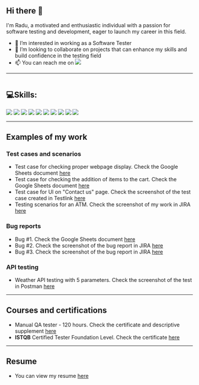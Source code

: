 <h2>Hi there 👋</h2>

I'm Radu, a motivated and enthusiastic individual with a passion for software testing and 
development, eager to launch my career in this field.

- 👀 I’m interested in working as a Software Tester
- 🤝 I’m looking to collaborate on projects that can enhance my skills and build confidence in the testing field
- 📫 You can reach me on <a href="https://www.linkedin.com/in/raduioanionita1/">
                            <img src="https://img.shields.io/badge/LinkedIn-blue?logo=linkedin&logoColor=white&style=flat"></a>
<hr>
<p>
  <div><img src="https://komarev.com/ghpvc/?username=radu2208&style=flat-square&color=green" alt=""/></div>
<h2>💻Skills:</h2>


  <div id="badges">
  <img src="https://img.shields.io/badge/Jira-blue?logo=atlassian&logoColor=white&style=for-the-badge"/>
  <img src="https://img.shields.io/badge/Testlink-FFFF00?logo=testlink&logoColor=white&style=for-the-badge"/>
  <img src="https://img.shields.io/badge/Postman-orange?logo=Postman&logoColor=white&style=for-the-badge"/>
  <img src="https://img.shields.io/badge/SQL-blue?logo=sql&logoColor=white&style=for-the-badge"/>
  <img src="https://img.shields.io/badge/HTML-orange?logo=html5&logoColor=white&style=for-the-badge"/>
  <img src="https://img.shields.io/badge/JSON-grey?logo=json&logoColor=white&style=for-the-badge"/>
  <img src="https://img.shields.io/badge/%3C/%3EXML-orange?logo=xml&logoColor=white&style=for-the-badge"/>
  <img src="https://img.shields.io/badge/%7Brest%20api%7D-black?logo=rest-api&logoColor=white&style=for-the-badge"/>
  <img src="https://img.shields.io/badge/agile/scrum-blue?logo=scrum&logoColor=white&style=for-the-badge"/>
  <img src="https://img.shields.io/badge/SOAP-FFFF00?logo=soapui&logoColor=white&style=for-the-badge"/>
    
</div>
</p>

<hr>
<h2>Examples of my work</h2>
<p>
  <h3>Test cases and scenarios</h3>
  <ul>
    <li>Test case for checking proper webpage display. Check the Google Sheets document <a href="https://docs.google.com/spreadsheets/d/1whUNoSuzjVENNJGDwccbFPy8zHAKHsHMWYp-kmqNb3U/edit?usp=sharing">here</a></li>
    <li>Test case for checking the addition of items to the cart. Check the Google Sheets document <a href="https://docs.google.com/spreadsheets/d/1l2u_EXQ1a0q40KRo5spTeW69Nu5TtOwsXLdsaqziA70/edit?usp=sharing">here</a></li>
    <li>Test case for UI on "Contact us" page. Check the screenshot of the test case created in Testlink <a href="https://drive.google.com/file/d/16vSkUapPG7JxUpQD_rv6JLbLKYBRJePU/view?usp=sharing">here</a></li>
    <li>Testing scenarios for an ATM. Check the screenshot of my work in JIRA <a href="https://drive.google.com/file/d/1R9JuYozOYOBpvbAhJmhh1KTSfr9_OU1h/view?usp=sharing">here</a></li>
  </ul>
  <h3>Bug reports</h3>
  <ul>
    <li>Bug #1. Check the Google Sheets document <a href="https://docs.google.com/spreadsheets/d/17mz3vV5r9DHHd4zSGCxbG3HXeakhjMqMwCNJ9lAZBLQ/edit?usp=sharing">here</a></li>
    <li>Bug #2. Check the screenshot of the bug report in JIRA <a href="https://drive.google.com/file/d/1Mae1apsl8sGB7aDVh9mch7jQHpuD42oa/view?usp=sharing">here</a></li>
    <li>Bug #3. Check the screenshot of the bug report in JIRA <a href="https://drive.google.com/file/d/1Z_2cwTm1JtJZQpe9sgx7qFFUIb8pWK5Y/view?usp=sharing">here</a></li>
  </ul>
  <h3>API testing</h3>
  <ul>
    <li>Weather API testing with 5 parameters. Check the screenshot of the test in Postman <a href="https://drive.google.com/file/d/107XRt93brK6Dr5kZL61vWLE9kb1tuCQt/view?usp=sharing">here</a></li>
  </ul>

  <hr>
  <h2>Courses and certifications</h2>
   <ul>
    <li>Manual QA tester - 120 hours. Check the certificate and descriptive supplement <a href="https://drive.google.com/file/d/1-mdxeUPrEKvidLrsitub93XBMbnlvKSE/view?usp=sharing">here</a></li>
     <li><b>ISTQB</b> Certified Tester Foundation Level. Check the certificate <a href="https://atsqa.org/certified-testers/profile/2498f0be76864b9c8ef9e00ec0ca0d14">here</a></li>
  </ul>
    <hr>
  <h2>Resume</h2>
  <ul>
    <li>You can view my resume <a href="https://drive.google.com/file/d/1JMKznvy4aorrpLvtaWcpKTklZrEqQ4Ku/view?usp=sharing">here</a></li>
  </ul>
</p>
<!---
radu2208/radu2208 is a ✨ special ✨ repository because its `README.md` (this file) appears on your GitHub profile.
You can click the Preview link to take a look at your changes.
--->

